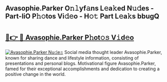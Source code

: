 ## Avasophie.Parker O𝚗𝚕yf𝚊ns L𝚎a𝚔ed N𝚞𝚍es - Part-liO P𝚑𝚘tos Vi𝚍𝚎o - H𝚘𝚝 Part L𝚎a𝚔s bbugQ

# <h2><a href="http://kf05vz.oniu.top/?m=Avasophie.Parker">🔗👉 🔴 Avasophie.Parker P𝚑ot𝚘𝚜 V𝚒d𝚎o</a></h2>

[![Avasophie.Parker Nu𝚍e𝚜](https://i.imgur.com/0qMVB7G.gif)](http://kf05vz.oniu.top/?m=Avasophie.Parker)
Social media thought leader Avasophie.Parker, known for sharing dance and lifestyle information, consisting of presentations and personal blogs. Motivational figure Avasophie.Parker, famed for their exceptional accomplishments and dedication to creating a positive change in the world.  
